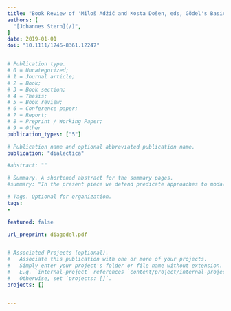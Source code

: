 ```yaml
---
title: "Book Review of 'Miloš Adžić and Kosta Došen, eds, Gödel's Basic Logic Course at Notre Dame'"
authors: [
  "[Johannes Stern](/)",
]
date: 2019-01-01
doi: "10.1111/1746-8361.12247"


# Publication type.
# 0 = Uncategorized;
# 1 = Journal article;
# 2 = Book;
# 3 = Book section;
# 4 = Thesis;
# 5 = Book review;
# 6 = Conference paper;
# 7 = Report;
# 8 = Preprint / Working Paper;
# 9 = Other
publication_types: ["5"]

# Publication name and optional abbreviated publication name.
publication: "dialectica"

#abstract: ""

# Summary. A shortened abstract for the summary pages.
#summary: "In the present piece we defend predicate approaches to modality, that is approaches that conceive of modal notions as predicates applicable to names of sentences or propositions, against the challenges raised by Montague’s theorem."

# Tags. Optional for organization.
tags:
-

featured: false

url_preprint: diagodel.pdf


# Associated Projects (optional).
#   Associate this publication with one or more of your projects.
#   Simply enter your project's folder or file name without extension.
#   E.g. `internal-project` references `content/project/internal-project/index.md`.
#   Otherwise, set `projects: []`.
projects: []


---
```

